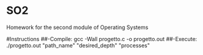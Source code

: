 # SO2
Homework for the second module of Operating Systems

#Instructions 
##-Compile: gcc -Wall progetto.c -o progetto.out 
##-Execute: ./progetto.out "path_name" "desired_depth" "processes"
